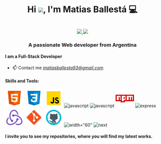 <h1 align="center">Hi <img src="https://raw.githubusercontent.com/iampavangandhi/iampavangandhi/master/gifs/Hi.gif" width="30px">, I'm Matias Ballestá 💻</h1>
 <p align="center"><br/>
   <a href="https://www.linkedin.com/in/matias-ballest%C3%A1-207b9915a/">
    <img src="https://img.shields.io/badge/linkedin-Matias Ballestá-blue">
  </a>
  
  <a href="https://www.instagram.com/matiasballesta/">
    <img src="https://img.shields.io/badge/instagram-@matiasballesta_-red">
  </a>
</p>

<h3 align="center">A passionate Web developer from Argentina</h3>

<h4> I am a Full-Stack Developer </h4>




- 📫 Contact me *matiasballesta93@gmail.com*



<h4>Skills and Tools: </h4>
<p align="left">
	<img style="margin: auto;" src="https://raw.githubusercontent.com/sachinverma53121/sachinverma53121/master/icons/html5.png" alt=html5 width="60" height="60"/> 
	<img style="margin: auto;" src="https://raw.githubusercontent.com/sachinverma53121/sachinverma53121/master/icons/css3.png" alt=css3 width="60" height="60"/> 
  <img style="margin: auto;" src="https://raw.githubusercontent.com/sachinverma53121/sachinverma53121/master/icons/js.png" alt=javascript width="60" height="60"/>
	<img style="margin: auto;" src="https://res.cloudinary.com/practicaldev/image/fetch/s--KkScstnJ--/c_imagga_scale,f_auto,fl_progressive,h_420,q_auto,w_1000/https://dev-to-uploads.s3.amazonaws.com/uploads/articles/zojuy79lo3fn3qdt7g6p.png" alt=javascript width="80" height="60"/>
<img style="margin: auto;" src="https://cdn.pixabay.com/photo/2015/04/23/17/41/node-js-736399_960_720.png" alt=javascript width="80" height="60"/>
<img style="margin: auto;" src="https://raw.githubusercontent.com/sachinverma53121/sachinverma53121/master/icons/npm.png" alt=npm width="60" height="60"/>
<img style="margin: auto;" src="http://betabeers.com/uploads/blog/20170420_React_logo_wordmark.png" alt=express width="80" height="60"/>

 <img style="margin: auto;" src="https://raw.githubusercontent.com/sachinverma53121/sachinverma53121/master/icons/redux.png" alt=redux width="60" height="60"/> 
<img style="margin: auto;" src="https://raw.githubusercontent.com/sachinverma53121/sachinverma53121/master/icons/git.png" alt=git width="60" height="60"/>
  <img style="margin: auto;" src="https://raw.githubusercontent.com/sachinverma53121/sachinverma53121/master/icons/github.png" alt=github width="60" height="60"/>
<img style="margin: auto;" src="https://uxwing.com/wp-content/themes/uxwing/download/brands-and-social-media/solidity-icon.png" alt= width="60" height="60"/>
<img style="margin: auto;" src="https://www.rlogical.com/wp-content/uploads/2021/08/Rlogical-Blog-Images-thumbnail.png" alt=next width="60" height="60"/>
	
	
	
	

  
  
  <h4> I invite you to see my repositories, where you will find my latest works. </h4>

